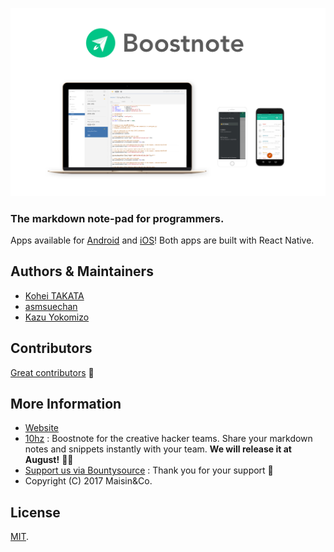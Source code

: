 ![Boostnote app screenshot](./resources/repository/top.png)

### The markdown note-pad for programmers.

Apps available for [Android](https://play.google.com/store/apps/details?id=io.boostnote) and [iOS](https://itunes.apple.com/us/app/boostnote/id1273066636?mt=8)! Both apps are built with React Native.

## Authors & Maintainers
- [Kohei TAKATA](https://github.com/kohei-takata)
- [asmsuechan](https://github.com/asmsuechan)
- [Kazu Yokomizo](https://github.com/kazup01)

## Contributors
[Great contributors](https://github.com/BoostIO/Boostnote/graphs/contributors) :tada:

## More Information
* [Website](https://boostnote.io)
* [10hz](https://boostnote.io/team/) : Boostnote for the creative hacker teams. Share your markdown notes and snippets instantly with your team. **We will release it at August!** 🏃💨
* [Support us via Bountysource](https://salt.bountysource.com/teams/boostnote) : Thank you for your support 🎉
* Copyright (C) 2017 Maisin&Co.

## License
[MIT](https://github.com/Boostnote/boostnote-mobile/blob/master/LICENSE).
